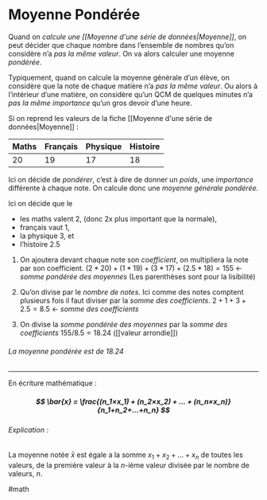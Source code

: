 # Moyenne Pondérée

Quand on *calcule une [[Moyenne d'une série de données|Moyenne]]*, on peut décider que chaque nombre dans l’ensemble de nombres qu’on considère n’a *pas la même valeur*. On va alors calculer une moyenne *pondérée*.

Typiquement, quand on calcule la moyenne générale d’un élève, on considère que la note de chaque matière n’a *pas la même valeur*. 
Ou alors à l’intérieur d’une matière, on considère qu’un QCM de quelques minutes n’a *pas la même importance* qu’un gros devoir d’une heure. 

Si on reprend les valeurs de la fiche [[Moyenne d'une série de données|Moyenne]] : 

| Maths | Français | Physique | Histoire |
|-------|----------|----------|----------|
| 20    | 19       | 17       | 18       |

Ici on décide de *pondérer*, c’est à dire de donner un *poids*, une *importance* différente à chaque note. 
On calcule donc une *moyenne générale pondérée*. 

Ici on décide que le 
- les maths valent $2$, (donc 2x plus important que la normale),
- français vaut $1$, 
- la physique $3$, et 
- l’histoire $2.5$

1. On ajoutera devant chaque note son *coefficient*, on multipliera la note par son coefficient.
			$(2*20)+(1*19)+(3*17)+(2.5*18) = 155$ ← *somme pondérée des moyennes*
			(Les parenthèses sont pour la lisibilité)
			
2. Qu’on divise par le *nombre de notes*. Ici comme des notes comptent plusieurs fois il faut diviser par la *somme des coefficients*.
			$2+1+3+2.5 = 8.5$ ← *somme des coefficients*
			
3. On divise la *somme pondérée des moyennes* par la *somme des coefficients*
			$155/8.5 = 18.24$ ([[valeur arrondie]])

###### La moyenne pondérée est de $18.24$
-----
En écriture mathématique :
##### $$ \bar{x} = \frac{(n_1×x_1) + (n_2×x_2) + ... + (n_n×x_n)}{n_1+n_2+...+n_n} $$
###### Explication : 
La moyenne notée $\bar{x}$ est égale a la somme $x_1 + x_2 + ... + x_n$ de toutes les valeurs, de la première valeur à la $n$-ième valeur divisée par le nombre de valeurs, $n$.


#math 